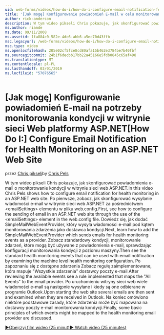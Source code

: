 ```yaml
---
uid: web-forms/videos/how-do-i/how-do-i-configure-email-notification-for-health-monitoring-on-an-aspnet-web-site
title: '[Jak mogę] Konfigurowanie powiadomień E-mail w celu monitorowania kondycji w witrynie sieci Web programu ASP.NET | Dokumentacja firmy Microsoft'
author: rick-anderson
description: W tym wideo pikseli Chris pokazuje, jak skonfigurować powiadomienia e-mail o monitorowanie kondycji w witrynie sieci web ASP.NET. Po pierwsze Zobacz jak skonfigurować wysyłanie e...
ms.author: riande
ms.date: 09/11/2008
ms.assetid: 1fa884c0-582e-4dc6-abb6-a5ec70d43ffb
msc.legacyurl: /web-forms/videos/how-do-i/how-do-i-configure-email-notification-for-health-monitoring-on-an-aspnet-web-site
msc.type: video
ms.openlocfilehash: 205e02cf5fce8cd80afa15b462e3784be7b40fbf
ms.sourcegitcommit: 24b1f6decbb17bb22a45166e5fdb0845c65af498
ms.translationtype: MT
ms.contentlocale: pl-PL
ms.lasthandoff: 03/01/2019
ms.locfileid: "57076565"
---
```

<a name="how-do-i-configure-email-notification-for-health-monitoring-on-an-aspnet-web-site"></a><span data-ttu-id="fed77-104">[Jak mogę] Konfigurowanie powiadomień E-mail na potrzeby monitorowania kondycji w witrynie sieci Web platformy ASP.NET</span><span class="sxs-lookup"><span data-stu-id="fed77-104">[How Do I:] Configure Email Notification for Health Monitoring on an ASP.NET Web Site</span></span>
====================
<span data-ttu-id="fed77-105">przez [Chris pikseli](https://twitter.com/chrispels)</span><span class="sxs-lookup"><span data-stu-id="fed77-105">by [Chris Pels](https://twitter.com/chrispels)</span></span>

<span data-ttu-id="fed77-106">W tym wideo pikseli Chris pokazuje, jak skonfigurować powiadomienia e-mail o monitorowanie kondycji w witrynie sieci web ASP.NET.</span><span class="sxs-lookup"><span data-stu-id="fed77-106">In this video Chris Pels shows how to configure email notification for health monitoring in an ASP.NET web site.</span></span> <span data-ttu-id="fed77-107">Po pierwsze, zobacz, jak skonfigurować wysyłanie wiadomości e-mail w witrynie sieci web ASP.NET za pośrednictwem &lt;emailSettings&gt; elementu w pliku web.config.</span><span class="sxs-lookup"><span data-stu-id="fed77-107">First, see how to configure the sending of email in an ASP.NET web site through the use of the &lt;emailSettings&gt; element in the web.config file.</span></span> <span data-ttu-id="fed77-108">Dowiedz się, jak dodać SimpleMailWebEventProvider, który wysyła wiadomości e-mail pod kątem monitorowania zdarzenia jako dostawca kondycji.</span><span class="sxs-lookup"><span data-stu-id="fed77-108">Next, learn how to add the SimpleMailWebEventProvider which sends emails for health monitoring events as a provider.</span></span> <span data-ttu-id="fed77-109">Zobacz standardowy kondycji, monitorowanie zdarzeń, które mogą być używane z powiadomienia e-mail, sprawdzając konfiguracji monitorowania kondycji z poziomu maszyny.</span><span class="sxs-lookup"><span data-stu-id="fed77-109">Then see the standard health monitoring events that can be used with email notification by examining the machine level health monitoring configuration.</span></span> <span data-ttu-id="fed77-110">Po zapoznaniu się z dostępne zdarzenia Zobacz regułę zaimplementowane, która mapuje "Wszystkie zdarzenia" dostawcy poczty e-mail.</span><span class="sxs-lookup"><span data-stu-id="fed77-110">After reviewing the available events see a rule implemented that maps the "All Events" to the email provider.</span></span> <span data-ttu-id="fed77-111">Po uruchomieniu witryny sieci web wiele wiadomości e-mail są następnie wysyłane i kiedy są one odbierane w programie Outlook.</span><span class="sxs-lookup"><span data-stu-id="fed77-111">Upon starting the web site several emails are then sent and examined when they are received in Outlook.</span></span> <span data-ttu-id="fed77-112">Na koniec omówiono niektóre podstawowe zasady, które zdarzenia może być mapowana na dostawcy poczty e-mail monitorowania kondycji.</span><span class="sxs-lookup"><span data-stu-id="fed77-112">Finally, some basic principles of which events might be mapped to the health monitoring email provider are discussed.</span></span>

[<span data-ttu-id="fed77-113">&#9654;Obejrzyj film wideo (25 minut)</span><span class="sxs-lookup"><span data-stu-id="fed77-113">&#9654; Watch video (25 minutes)</span></span>](https://channel9.msdn.com/Blogs/ASP-NET-Site-Videos/how-do-i-configure-email-notification-for-health-monitoring-on-an-aspnet-web-site)
